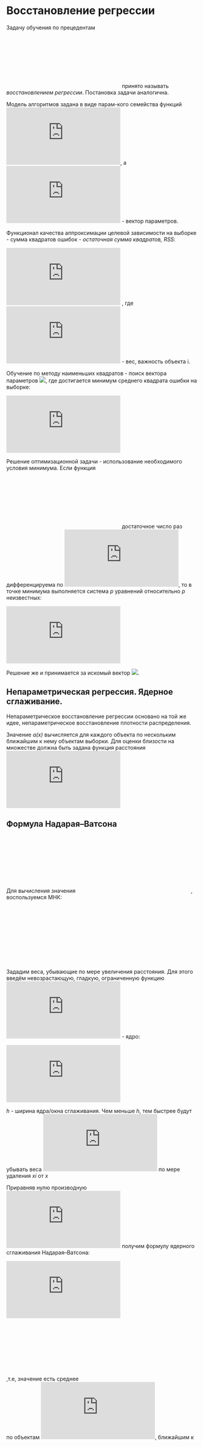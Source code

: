 # Восстановление регрессии
Задачу обучения по прецедентам ![](https://latex.codecogs.com/svg.latex?Y%20%3D%20%5Cmathbb%7BR%7D) принято называть *восстановлением регрессии*. Постановка задачи аналогична. 

Модель алгоритмов задана в виде парам-кого семейства функций ![](https://latex.codecogs.com/svg.latex?%5Cinline%20f%28x%2C%5Calpha%20%29), а ![](https://latex.codecogs.com/svg.latex?%5Cinline%20%5Calpha%20%5Cin%20%5Cmathbb%7BR%7D%5Ep) - вектор параметров.


Функционал качества аппроксимации целевой зависимости на выборке - сумма квадратов ошибок - *остаточная сумма квадратов, RSS*: 

![](https://latex.codecogs.com/svg.latex?%5Cinline%20Q%28%5Calpha%2C%20X%5El%29%20%3D%20%5Csum_%7Bi%3D1%7D%5Elw_i%28f%28x_i%2C%5Calpha%29-y_i%29%5E2)
, где ![](https://latex.codecogs.com/svg.latex?%5Cinline%20w_i) - вес, важность объекта i. 


Обучение по методу наименьших квадратов - поиск вектора параметров ![](https://latex.codecogs.com/svg.latex?%5Calpha^*), где достигается минимум среднего квадрата ошибки на выборке: 

![](https://latex.codecogs.com/svg.latex?%5Calpha%5E*%20%3D%20%5Carg%5Cmin_%7B%5Calpha%5Cin%5Cmathbb%7BR%7D%5Ep%7D%20Q%28%5Calpha%2C%20X%5El%29)

Решение оптимизационной задачи - использование необходимого условия минимума. Если функция ![](https://latex.codecogs.com/gif.latex?f%28x%2C%5Calpha%29) достаточное число раз дифференцируема по ![](https://latex.codecogs.com/gif.latex?%5Calpha), то в точке минимума выполняется система *p* уравнений относительно *p* неизвестных:


![](https://latex.codecogs.com/gif.latex?%5Cfrac%7B%5Cpartial%20Q%7D%7B%5Cpartial%20%5Calpha%7D%28%5Calpha%2C%20X%5El%29%20%3D%202%5Csum%5El_%7Bi%3D1%7Dw_i%28f%28x_i%2Ca%29-y_i%29%20%5Cfrac%7B%5Cpartial%20f%7D%7B%5Cpartial%20%5Calpha%7D%28x_i%2C%20%5Calpha%29%20%3D%200)

Решение же и принимается за искомый вектор ![](https://latex.codecogs.com/svg.latex?%5Calpha^*).

## Непараметрическая регрессия. Ядерное сглаживание.

Непараметрическое восстановление регрессии основано на той же идее, непараметрическое восстановление плотности распределения.


Значение *a(x)* вычисляется для каждого объекта по нескольким ближайшим к нему объектам выборки. Для оценки близости на множестве должна быть задана функция расстояния ![](https://latex.codecogs.com/svg.latex?%5Crho%28x%2Cx%5E%7B%27%7D%29)

## Формула Надарая–Ватсона

Для вычисления значения ![](https://latex.codecogs.com/svg.latex?a%28x%29%20%3D%20%5Calpha%20%5Cforall%20x%20%5Cin%20X), воспользуемся МНК: 

![](https://latex.codecogs.com/svg.latex?Q%28%5Calpha%3B%20X%5El%29%20%3D%20%5Csum_%7Bi%3D1%7D%5E%7Bl%7Dw_i%28x%29%28%5Calpha-y_i%29%5E2%20%5Crightarrow%20%5Cmin_%7B%5Calpha%5Cin%5Cmathbb%7BR%7D%7D)

Зададим веса, убывающие по мере увеличения расстояния. Для этого введём невозрастающую, гладкую, ограниченную
функцию ![](https://latex.codecogs.com/svg.latex?K%3A%5B0%2C%20%5Cinfty%29%5Crightarrow%20%5B0%2C%20%5Cinfty%29) - ядро: 

![](https://latex.codecogs.com/svg.latex?w_i%28x%29%20%3D%20%5Cleft%28%20K%5Cfrac%7B%5Crho%28x%2Cx_i%29%7D%7Bh%7D%5Cright%29)

*h* - ширина ядра/окна сглаживания. Чем меньше *h*, тем быстрее будут убывать веса ![](https://latex.codecogs.com/svg.latex?%5Cinline%20w_i(x)) по мере удаления *xi* от *x*

Приравняв нулю производную ![](https://latex.codecogs.com/svg.latex?%5Cfrac%7B%5Cpartial%20Q%7D%7B%5Cpartial%20%5Calpha%7D%3D0) получим формулу ядерного сглаживания Надарая–Ватсона:

![](https://latex.codecogs.com/gif.latex?a_h%28x%3B%20X%5El%29%20%3D%20%5Cfrac%7B%5Csum_%7Bi%3D1%7D%5El%20y_i%20w_i%28x%29%7D%7B%5Csum_%7Bi%3D1%7D%5El%20w_i%28x%29%7D%20%3D%20%5Cfrac%7B%20%5Csum_%7Bi%3D1%7D%5El%20y_i%20K%20%5Cleft%28%5Cfrac%7B%5Crho%28x%2Cx_i%29%7D%7Bh%7D%5Cright%29%7D%7B%5Csum_%7Bi%3D1%7D%5El%20K%20%5Cleft%28%5Cfrac%7B%5Crho%28x%2Cx_i%29%7D%7Bh%7D%5Cright%29%7D)

,т.е, значение есть среднее ![](https://latex.codecogs.com/gif.latex?y_i) по объектам ![](https://latex.codecogs.com/gif.latex?x_i), ближайшим к ![](https://latex.codecogs.com/gif.latex?x)

#### Реализация

Был взят датасет *[diabetes](https://scikit-learn.org/stable/modules/generated/sklearn.datasets.load_diabetes.html#sklearn.datasets.load_diabetes)* из *scikit-learn**

Подбор параметра *h* происходит с помощью LOO(leave-one-out) CV. 
Для решения задачи был реализован класс Regression, содержащий необходимый функционал.

метод для конечного обучения модели (поиск минимальной ширины окна)
```python
        h = prec
        # if self._ident is 0:
        curr_loo = self.__loo(x, y, h)
        min_loo = curr_loo
        min_h = h
        while curr_loo > prec and h > step:
            h -= step
            print(h)
            curr_loo = self.__loo(x, y, h)
            if min_loo > curr_loo:
                min_loo = curr_loo
                min_h = h
        self._h = min_h
        self._x = x
        self._y = y
```
метод **kern_smooth** для подсчёта исходной формулы на итерации.
```python
            for xi, yi in zip(x, y):
                dist = dist(cur_x, xi)
                ker_v = ker(dist / h)
                denor += ker_v
                numer += yi * ker_v
        if denor > 0:
            res = numer / denor
        return res
```
Пресловутый LOO CV
```python
        res = 0
        count = 1
        for xi, yi in zip(x, y):
            new_x = np.delete(x, xi)
            new_y = np.delete(y, yi)
            smooth = self.__kern_smooth(xi, new_x, new_y, self._kernel, self._dist, h)
            val = (smooth - yi) ** 2
            res += val
            count += 1
```
Были применены квартическое ядро и ядро Епанечникова. (Ядро почти не влияет на результат, разница между ними минимальна). Стартовые параметры: *precision=0.007, step=0.04, featr=3, n=20*

###  LOWESS (locally weighted scatterplot smoothing)

NW - оценка очень чувствительна к одиночным выбросам. Т.е, чем больше величина ошибки 

![](https://latex.codecogs.com/gif.latex?%5Cvarepsilon_i%20%3D%20%7Ca_h%28x_i%3BX%5El/%5C%7Bx_i%5C%7D%29-y_i%7C)

тем в большей степени объект является выбросом, и тем меньге должен быть его вес. Домножаем веса ![](https://latex.codecogs.com/svg.latex?%5Cinline%20w_i(x)) на коэффициенты ![](https://latex.codecogs.com/gif.latex?%5Cgamma_i%20%3D%20%5Ctilde%7BK%7D%28%5Cvarepsilon_i%29)

#### Алгоритм LOWESS:
обучающая выборка ![](https://latex.codecogs.com/gif.latex?X%5El)

Выход:

коэффициенты ![](https://latex.codecogs.com/gif.latex?%5Cgamma_i,i=1,%5Cdots,l)

1. инициализация: ![](https://latex.codecogs.com/gif.latex?%5Cgamma_i=1,i=1,%5Cdots,l)
2. повторять
3. вычислить оценки скользящего контроля на каждом объекте: ![](https://latex.codecogs.com/gif.latex?a_h%28x%3B%20X%5El%29%20%3D%20%5Cfrac%7B%5Csum_%7Bi%3D1%7D%5El%20y_i%20w_i%28x%29%7D%7B%5Csum_%7Bi%3D1%7D%5El%20w_i%28x%29%7D%20%3D%20%5Cfrac%7B%20%5Csum_%7Bi%3D1%7D%5El%20y_i%20K%20%5Cleft%28%5Cfrac%7B%5Crho%28x%2Cx_i%29%7D%7Bh%7D%5Cright%29%7D%7B%5Csum_%7Bi%3D1%7D%5El%20K%20%5Cleft%28%5Cfrac%7B%5Crho%28x%2Cx_i%29%7D%7Bh%7D%5Cright%29%7D,i=1,%5Cdots,l)
4. вычислить коэффициенты ![](https://latex.codecogs.com/gif.latex?%5Cgamma_i) :
![](https://latex.codecogs.com/gif.latex?%5Cgamma_i%20%3D%20%5Ctilde%7BK%7D%28%7Ca_i-y_i%7C%29%2C%20i%20%3D1%2C%5Cdots%2Cl)
5. Пока коэффициенты не стабилизируются. 

#### Реализация

Различия с NW методом заключаются в дополнительном учёте новых коэффициентов ![](https://latex.codecogs.com/gif.latex?%5Cgamma_i).

```python
        prev_gammas = [0] * len(y)
        cur_gammas = [1] * len(y)
        cur_loo = self.__loo(x, y, h, cur_gammas)
        min_loo = cur_loo
        min_h = h
        while cur_loo > precision and h > step:
            h -= step
            print(h)

            idx = 0
            while prev_gammas != cur_gammas:
                prev_gammas = cur_gammas
                for xi, yi in zip(x, y):
                    newX = np.delete(x, xi)
                    newY = np.delete(y, yi)
                    parameter = self.__kern_smooth(xi, newX, newY, self._kernel, self._dist, h, cur_gammas)
                    value = rectangle(abs(parameter - yi))
                    cur_gammas[idx] = value
                    idx += 1
```

| hopt  |  method | core          | SSE     |
|-------|---------|---------------|---------|
|  0.019(9)     | NW      | quartic       | 9136.10 |
|   0.03    | NW      | epanenchnekov | 8510.66 |
|   0.05   | LOWESS     | quartic | 7467.28 |


![](low.png)


## Многомерная линейная регрессия
Имеется набор *n* вещественных признаков ![](https://latex.codecogs.com/gif.latex?f_j%28x%29%20%2C%20j%3D1%2C%5Cdots%2Cn)
. Решение системы  

![](https://latex.codecogs.com/gif.latex?%5Cfrac%7B%5Cpartial%20Q%7D%7B%5Cpartial%20%5Calpha%7D%28%5Calpha%2C%20X%5El%29%20%3D%202%5Csum%5El_%7Bi%3D1%7Dw_i%28f%28x_i%2Ca%29-y_i%29%20%5Cfrac%7B%5Cpartial%20f%7D%7B%5Cpartial%20%5Calpha%7D%28x_i%2C%20%5Calpha%29%20%3D%200)

существенно упрощается, если модель алгоритмов линейна по ![](https://latex.codecogs.com/gif.latex?%5Calpha%20%5Cin%20%5Cmathbb%7BR%7D%5En):

![](https://latex.codecogs.com/gif.latex?f%28x%2C%20%5Calpha%29%20%3D%20%5Csum_%7Bj%3D1%7D%5En%5Calpha_jf_j%28x%29)

Вводятся матричные обозначения: матрицу информации *F* , целевой вектор *y*, вектор параметров *α* и диагональную матрицу весов *W* :


![](https://latex.codecogs.com/gif.latex?F%20%3D%20%5Cbegin%7Bpmatrix%7D%20f_1%28x_1%29%20%26%20%5Cdots%20%26%20f_n%28x_n%29%5C%5C%20%5Cdots%20%26%20%5Cdots%20%26%20%5Cdots%5C%5C%20f_1%28x_l%29%20%26%20%5Cdots%20%26%20f_n%28x_l%29%20%5Cend%7Bpmatrix%7D%2C%20y%20%3D%20%5Cbegin%7Bpmatrix%7D%20y_1%5C%5C%20%5Cdots%5C%5C%20y_l%5C%5C%20%5Cend%7Bpmatrix%7D%2C%20%5Calpha%20%3D%20%5Cbegin%7Bpmatrix%7D%20%5Calpha_1%5C%5C%20%5Cdots%5C%5C%20%5Calpha_l%5C%5C%20%5Cend%7Bpmatrix%7D%2C%20%5Cbegin%7Bpmatrix%7D%20%5Csqrt%7Bw_1%7D%20%26%20%260%20%5C%5C%20%26%20%5Cddots%20%26%20%5C%5C%200%26%20%26%20%5Csqrt%7Bw_l%7D%20%5Cend%7Bpmatrix%7D)


В матричных обозначениях функционал среднего квадрата ошибки принимает вид 

![](https://latex.codecogs.com/gif.latex?Q%28a%29%20%3D%20%5Cleft%20%5C%7C%20W%28F%5Calpha-y%29%20%5Cright%20%5C%7C%5E2)

### Нормальная система уравнений
Необходимое условие минимума в матричном виде:
 

![](https://latex.codecogs.com/gif.latex?%5Cfrac%7B%5Cpartial%20Q%7D%7B%5Cpartial%20%5Calpha%7D%28%5Calpha%29%20%3D%202F%5ET%28F%5Calpha-y%29%3D0%20%5Crightarrow%20F%5ETF%5Calpha%20%3D%20F%5ETy)

Эта система линейных уравнений относительно α называется нормальной системой
для задачи наименьших квадратов. Матрица ![](https://latex.codecogs.com/gif.latex?F%5ETF) имеет размер **n × n** и совпада-
ет с ковариационной матрицей набора признаков ![](https://latex.codecogs.com/gif.latex?f_1%2C%20%5Cdots%2C%20f_n)

### SVD. Линейная регрессия

Если число признаков не превышает число объектов, ![](https://latex.codecogs.com/gif.latex?n%20%5Cleq%20l) и среди столбцов **F** нет л.з., то **F** можно представить сингулярным разложением (singular value decomposition): 

![](https://latex.codecogs.com/gif.latex?F%20%3D%20VDU%5ET)

свойства:
1. **l × n** матрица **V** ортогональна, ![](https://latex.codecogs.com/gif.latex?V%5ETV%20%3D%20I_n) , и составлена из **n** собственных векторов матрицы ![](https://latex.codecogs.com/gif.latex?FF%5ET), соответствующих ненулевым собственным значениям;
2. **n × n** матрица **U** ортогональна, ![](https://latex.codecogs.com/gif.latex?U%5ETU%20%3D%20I_n) , и составлена из собственных векторов матрицы  ![](https://latex.codecogs.com/gif.latex?F%5ETF);
3. **n × n** матрица **D** диагональна, ![](https://latex.codecogs.com/gif.latex?D%20%3D%20diag%28%5Csqrt%7B%5Clambda_1%7D%2C%5Cdots%2C%20%5Csqrt%28%5Clambda_n%29%29), ![](https://latex.codecogs.com/gif.latex?%5Clambda_1%2C%5Cdots%2C%20%5Clambda_n) - собственные значения матриц ![](https://latex.codecogs.com/gif.latex?F%5ETF%2C%20FF%5ET)

Имея сингулярное разложение,получаем решение задачи наименьших квадратов в явном виде, не прибегая к трудоёмкому обращению матриц: ![](https://latex.codecogs.com/gif.latex?UD%5E%7B-1%7DV%5ET) 

Вектор МНК- решения и МНК- аппроксимация *y* соответственно:

![](https://latex.codecogs.com/gif.latex?%5Calpha^*%20%3D%20F%5E&plus;y%20%3D%20UD%5E%7B-1%7DV%5ETy)

![](https://latex.codecogs.com/gif.latex?F%5Calpha%5E*%20%3D%20PFy%20%3D%20%28VDU%5ET%29UD%5E%7B-1%7DV%5ETy%20%3D%20VV%5ETy%20%3D%20%5Csum_%7Bj%3D1%7D%5Env_j%28v_j%5ETy%29)

#### Реализация
Был использован датасет [boston](https://scikit-learn.org/stable/modules/generated/sklearn.datasets.load_boston.html#sklearn.datasets.load_boston) из всё того же scikit-learn
Реализуем решение нормальной системы:
```python
def linear_regression(x_train, y_train, x_test):
    X = np.array(x_train)
    ones = np.ones(len(X))
    X = np.column_stack((ones, X))
    y = np.array(y_train)

    Xt = transpose(X)
    product = dot(Xt, X)
    theInverse = inv(product)
    w = dot(dot(theInverse, Xt), y)

    predictions = []
    x_test = np.array(x_test)
    for i in x_test:
        components = w[1:] * i
        predictions.append(sum(components) + w[0])
    predictions = np.asarray(predictions)
    return predictions
```
строим матрицы ошибок и график значений одного признака (он имеет наибольшую величину корреляции) для визуализации распределения (для подтверждения соответствия после применения SVD)

после получения первой функции, применяем к тем же данным SVD:
```python
    A = f_plot.values

    temp = A.T.dot(A)
    S, V = np.linalg.eig(temp)
    S = np.diag(np.sqrt(S))

    U = A.dot(V).dot(np.linalg.inv(S))
    reconstructed_2 = U.dot(S).dot(V.T)
    df_2 = pd.DataFrame(reconstructed_2, columns=f_plot.columns)
    
    train_2 = df_2[:train_size]
    test_2 = df_2[train_size:]

    x_train_2 = train_2.drop('Target', axis=1)
    y_train_2 = train_2['Target']

    x_test_2 = test_2.drop('Target', axis=1)
    y_test_2 = test_2['Target']

    res_2 = linear_regression(x_train_2, y_train_2, x_test_2)
```

Результаты:
![](linreg.png)
![](div.png)

| method | SSE |
|--------------|---------|
| SVD linreg     | 3553.86033953874|
| casual linreg |8654.375722902236 |


### Проблема мультиколлинеарности
Если ковариационная матрица ![](https://latex.codecogs.com/gif.latex?%5Cinline%20%5Csum%20%3D%20F%5ETF) имеет неполный ранг, то её обращение невозможно. 

Часто встречается случай мультиколлинеарности, **Σ** имеет полный ранг, но близка к некоторой матрице неполного ранга.

Тогда **Σ** — матрица неполного псевдоранга,и плохо обусловлена. Столбцы почти линейно зависимы, условие л.з выполняется приближённо. Аналогично для **F** .

Геометрически - что объекты выборки сосредоточены около линейного подпространства меньшей размерности ***m < n***. 
Признаком мультиколлинеарности является наличие у матрицы **Σ** собственных значений, близких к нулю.

Число обусловленности **Σ**:

![](https://latex.codecogs.com/gif.latex?%5Cmu%28%5Csum%29%20%3D%20%5Cleft%20%5C%7C%20%5Csum%20%5Cright%20%5C%7C%5Cleft%20%5C%7C%20%5Csum%5E%7B-1%7D%20%5Cright%20%5C%7C%20%3D%20%5Cfrac%7B%5Cmax_%7Bu%3A%20%5Cleft%20%5C%7C%20u%20%5Cright%20%5C%7C%3D%201%7D%20%5Cleft%20%5C%7C%20%5Csum%20u%20%5Cright%20%5C%7C%20%7D%7B%5Cmin_%7Bu%3A%20%5Cleft%20%5C%7C%20u%20%5Cright%20%5C%7C%3D%201%7D%20%5Cleft%20%5C%7C%20%5Csum%20u%20%5Cright%20%5C%7C%20%7D%20%3D%20%5Cfrac%7B%5Clambda_%7B%5Cmax%7D%7D%7B%5Clambda_%7B%5Cmin%7D%7D)

(шутки ради, TeX - код этой формулы
\mu(\sum) = \left \| \sum \right \|\left \| \sum^{-1} \right \| = \frac{\max_{u: \left \| u \right \|= 1} \left \| \sum u \right \| }{\min_{u: \left \| u \right \|= 1} \left \| \sum u \right \| } = \frac{\lambda_{\max}}{\lambda_{\min}} )

где ![](https://latex.codecogs.com/gif.latex?%5Clambda_%7B%5Cmin%7D%2C%20%5Clambda_%7B%5Cmax%7D) - максимальное и минимальное собственные значения матрицы **Σ**, все нормы евклидовы.

### Ridge Regression

Для решения проблемы мультиколлинеарности припишем к функционалу **Q** дополнительное слагаемое, штрафующее большие значения нормы вектора весов ![](https://latex.codecogs.com/gif.latex?%5Cleft%20%5C%7C%20%5Calpha%20%5Cright%20%5C%7C): 


![](https://latex.codecogs.com/gif.latex?Q_%5Ctau%28%5Calpha%29%20%3D%20%5Cleft%20%5C%7C%20F%5Calpha%20-%20y%20%5Cright%20%5C%7C%5E2%20&plus;%20%5Ctau%5Cleft%20%5C%7C%20%5Calpha%20%5Cright%20%5C%7C%5E2)

где ![](https://latex.codecogs.com/gif.latex?%5Ctau) неотрицательный параметр. 

В случае мультиколлинеарности имеется бесконечно много векторов **α**, доставляющих функционалу Q значения, близкие к минимальному. 

Штрафное слагаемое - регуляризатор, благодаря которому выбирается решение с минимальной нормой. 

Приравнивая нулю производную ![](https://latex.codecogs.com/gif.latex?Q_%5Ctau%28%5Calpha%29) по параметру **α**, находим:


![](https://latex.codecogs.com/gif.latex?%5Calpha%5E*_%5Ctau%20%3D%20%28F%5ETF&plus;%5Ctau%20I_n%29%5E%7B-1%7DF%5ETy)

Перед обращением матрицы к ней добавляется «гребень» — диагональная матрица ![](https://latex.codecogs.com/gif.latex?%5Ctau%20I_n).

Добавление гребня к матрице ![](https://latex.codecogs.com/gif.latex?F%5ETF) увеличивает все её собственные значения на **τ** , но не изменяет cобственных векторов. 

Матрица становится хорошо обусловленной, оставаясь в то же время «похожей» на исходную.

Регуляризованная МНК - аппроксимация через SVD вектора *y*: 


![](https://latex.codecogs.com/gif.latex?F%5Calpha%5E*_%5Ctau%20%3D%20VDU%5ET%20%5Calpha%5E*_%5Ctau%20%3D%20V%20diag%5Cleft%28%5Cfrac%7B%5Clambda_j%7D%7B%5Clambda_j%20&plus;%20%5Ctau%7D%5Cright%29V%5ETy%20%3D%20%5Csum_%7Bj%3D1%7D%5Env_j%28v_j%5ETy%29%5Cfrac%7B%5Clambda_j%7D%7B%5Clambda_j%20&plus;%20%5Ctau%7D)


МНК-аппроксимация - разложение **y** по базису собственных векторов ![](https://latex.codecogs.com/gif.latex?FF%5ET).

Проекции на собственные векторы сокращаются, уменьшается и норма вектора коэффициентов.

Отсюда ещё одно название метода — сжатие (shrinkage) или сокращение весов (weight decay)
По мере увеличения **τ** ![](https://latex.codecogs.com/gif.latex?%5Calpha%5E*_%5Ctau) становится более устойчивым/ понижение эффективной размерности решения.

При использовании регуляризации эффективная размерность принимает значение от 0 до n, не обязательно целое, и убывает при возрастании **τ** : 

![](https://latex.codecogs.com/gif.latex?tr%20F%28F%5ETF%20%3D%20%5Ctau%20I_n%29%5E%7B-1%7D%20%3D%20tr%20diag%20%5Cleft%20%28%20%5Cfrac%7B%5Clambda_j%7D%7B%5Clambda_j%20&plus;%20%5Ctau%7D%20%5Cright%20%29%20%3D%20%5Csum_%7Bj%3D1%7D%5En%20%5Cfrac%7B%5Clambda_j%7D%7B%5Clambda_j%20&plus;%20%5Ctau%7D%20%3C%20n)

Подбирать  **τ**  можно по CV, но это слишком долгая процедура. На практике  **τ** - в диапазоне (0.1, 0.4)

### Реализация
```python
def solve_ridge_regression(X, y):
    wRR_list = []
    df_list = []
    for i in range(0, 5001, 1):
        lam_par = i
        xtranspose = np.transpose(X)
        xtransx = np.dot(xtranspose, X)
        if xtransx.shape[0] != xtransx.shape[1]:
            raise ValueError('Needs to be a square matrix for inverse')
        lamidentity = np.identity(xtransx.shape[0]) * lam_par
        matinv = np.linalg.inv(lamidentity + xtransx)
        xtransy = np.dot(xtranspose, y)
        wRR = np.dot(matinv, xtransy)
        _, S, _ = np.linalg.svd(X)
        df = np.sum(np.square(S) / (np.square(S) + lam_par))
        wRR_list.append(wRR)
        df_list.append(df)
    return wRR_list, df_list
```
```python
def getRMSEValues(X_test, y_test, wRRArray, max_lamda, poly):
    RMSE_list = []
    for lamda in range(0, max_lamda+1):
        wRRvals = wRRArray[lamda]
        y_pred = np.dot(X_test, wRRvals)
        RMSE = np.sqrt(np.sum(np.square(y_test - y_pred))/len(y_test))
        RMSE_list.append(RMSE)
    plotRMSEValue(max_lamda, RMSE_list, poly=poly)
```

#### Результаты

![](ridge_rmse.png)
![](dfl.png)

Из решения мы знаем, что когда df (λ) является максимальным значением, это соответствует λ, равному 0, что является решением наименьших квадратов. 
Шестой признак  и чётвёртый имеют наибольшую величину, что указывает на то, что они являются наиболее важными характеристиками при определении стоимости недвижимости на этих данных.

Таким образом, мы можем сказать, что для решения наименьших квадратов признаки 4 и 6 являются наиболее важными, которые влияют на решение, но поскольку мы всегда стараемся упорядочить веса, чтобы они были маленькими, их веса получают наибольшее штраф, если включить гиперпараметр (λ) для ridgereg и изменить его

Поскольку λ всегда больше 0, увеличение значений λ приводит к уменьшению степеней свободы и регуляризованных весов для всех ковариат в нашем решении.

### Метод главных компонент
Ещё одно решение проблемы мультиколлинеарности - подвергнуть исходные признаки функциональному преобразованию, гарантировав линейную независимость новых признаков, и, возможно, сократив их количество, уменьшив размерность задачи.


В методе главных компонент (principal component analysis, PCA) строится минимальное число новых признаков, по которым исходные признаки восстанавливаются линейным преобразованием с минимальными погрешностями.


PCA относится к методам обучения без учителя (unsupervised learning), поскольку преобразование строится только по матрице «объекты–признаки» **F** без учёта целевого вектора **y**.

Пусть имеется **n** исходных числовых признаков ![](https://latex.codecogs.com/svg.latex?f_j%28x%29%2C%20j%20%3D%201%2C%20%5Cdots%2C%20n). Рассмотрим матрицу **F**, строки которой соответствуют признаковым описаниям обучающих объектов:


![](https://latex.codecogs.com/svg.latex?F_%7Bl%20%5Ctimes%20n%7D%20%3D%20%5Cbegin%7Bpmatrix%7D%20f_1%28x_1%29%20%26%5Cdots%20%26f_n%28x_n%29%20%5C%5C%20%5Cdots%20%26%20%5Cdots%20%26%20%5Cdots%20%5C%5C%20f_1%28x_l%29%20%26%20%5Cdots%20%26%20f_n%28x_l%29%20%5Cend%7Bpmatrix%7D%20%3D%20%5Cbegin%7Bpmatrix%7D%20x_1%5C%5C%20%5Cdots%5C%5C%20x_l%20%5Cend%7Bpmatrix%7D)

Обозначим через ![](https://latex.codecogs.com/svg.latex?z_i%20%3D%20%28g_1%28x_i%29%2C%5Cdots%2Cg_m%28x_i%29%29) признаковые описания тех же объектов в новом пространстве ![](https://latex.codecogs.com/svg.latex?Z%20%3D%20%5Cmathbb%7BR%7D%5Em) меньшей размерности, ![](https://latex.codecogs.com/svg.latex?m%3Cn):


![](https://latex.codecogs.com/svg.latex?G_%7Bl%20%5Ctimes%20m%7D%20%3D%20%5Cbegin%7Bpmatrix%7D%20g_1%28x_1%29%20%26%5Cdots%20%26g_n%28x_n%29%20%5C%5C%20%5Cdots%20%26%20%5Cdots%20%26%20%5Cdots%20%5C%5C%20g_1%28x_l%29%20%26%20%5Cdots%20%26%20g_n%28x_l%29%20%5Cend%7Bpmatrix%7D%20%3D%20%5Cbegin%7Bpmatrix%7D%20z_1%5C%5C%20%5Cdots%5C%5C%20z_l%20%5Cend%7Bpmatrix%7D)

Восстановление исходных признаковых описаний через линейное преобразование, определяемого матрицей ![](https://latex.codecogs.com/svg.latex?U%3D%28u_%7Bjs%7D%29_%7Bn%5Ctimes%20m%7D)

![](https://latex.codecogs.com/svg.latex?%5Chat%7Bf%7D_j%28x%29%20%3D%20%5Csum_%7Bs%3D1%7D%5Emg_s%28x%29u_%7Bjs%7D%2C%20j%3D1%2C%5Cdots%2Cn%2C%20x%5Cin%20X)

Будем искать матрицу новых признаковых описаний **G** и матрицу линейного преобразования **U** , при
которых суммарная невязка восстановленных описаний минимальна: 

![](https://latex.codecogs.com/svg.latex?%5CDelta%5E2%28G%2CU%29%20%3D%20%5Csum_%7Bi%3D1%7D%5El%5Cleft%20%5C%7C%5Chat%7Bx_i%7D-x_i%20%5Cright%20%5C%7C%5E2%20%3D%20%5Csum_%7Bi%3D1%7D%5El%5Cleft%20%5C%7C%20z_iU%5ET%20-%20x_i%20%5Cright%20%5C%7C%5E2%20%3D%20%5Cleft%20%5C%7C%20GU%5ET%20-%20F%20%5Cright%20%5C%7C%5E2%20%5Crightarrow%20%5Cmin_%7BG%2CU%7D)

Связь с сингулярным разложением такова: если ![](https://latex.codecogs.com/svg.latex?m%20%3D%20n), то ![](https://latex.codecogs.com/svg.latex?%5CDelta%5E2%28G%2CU%29%3D0). 

Тогда представление ![](https://latex.codecogs.com/svg.latex?F%20%3D%20GU%5ET) является точным и совпадает с сингулярным разложением: ![](https://latex.codecogs.com/svg.latex?F%20%3D%20GU%5ET%20%3D%20VDU%5ET), если ![](https://latex.codecogs.com/svg.latex?G%3DVD%2C%20%5CLambda%20%3DD%5E2).

При этом матрица V ортогональна: ![](https://latex.codecogs.com/svg.latex?V%5ETV%3DI_m).

Задача наименьших квадратов в новом признаковом пространстве имеет вид

![](https://latex.codecogs.com/svg.latex?%5Cleft%20%5C%7C%20G%5Cbeta%20-%20y%20%5Cright%20%5C%7C%5E2%20%5Crightarrow%20%5Cmin_%5Cbeta.)

Поскольку **U** ортогональна, ![](https://latex.codecogs.com/svg.latex?G%5Cbeta%3DGU%5ETU%5Cbeta%3DGU%5ET%5Calpha%2C%20%5Calpha%20%3D%20U%5Cbeta)

Это означает, что задача наименьших квадратов в новом пространстве соответствует замене
матрицы **F** на её приближение ![](https://latex.codecogs.com/svg.latex?GU%5ET) в исходной задаче наименьших квадратов.

Новый вектор коэффициентов **β** связан со старым **α**
тем же линейным преобразованием ![](https://latex.codecogs.com/svg.latex?U%3A%20%5Cbeta%20%3D%20U%5ETU%5Cbeta%3DU%5ET%5Calpha.)

#### Эффективная размерность выборки 
 
Главные компоненты содержат основную информацию о матрице **F** . Если точность приближения ![](https://latex.codecogs.com/svg.latex?F%5Capprox%20GU%5ET) вполне удовлетворяет, то остальные собственные векторы можно отбросить, то есть считать неин-
формативными. 

Число главных компонент m называют эффективной размерностью
выборки. На практике её определяют следующим образом. Все собственные значения матрицы ![](https://latex.codecogs.com/svg.latex?F%5ETF) упорядочиваются по убыванию: ![](https://latex.codecogs.com/svg.latex?%5Clambda_1%20%5Cgeq%20%5Cdots%20%5Cgeq%20%5Clambda_n%20%5Cgeq%200.) 

Задаётся пороговое значение ![](https://latex.codecogs.com/svg.latex?%5Cvarepsilon%20%5Cin%20%5B0%2C1%5D), достаточно близкое к нулю, и определяется наименьшее целое **m**, при котором относительная погрешность приближения матрицы **F** не превышает **ε**:

Величина E(m) показывает, какая доля информации теряется при замене исходных признаковых описаний длины n на более короткие описания длины m. Метод главных компонент особенно эффективен в тех случаях, когда E(m) оказывается малым уже при малых значениях m.

![](https://latex.codecogs.com/svg.latex?E%28m%29%20%3D%20%5Cfrac%7B%5Cleft%20%5C%7C%20GU%5ET-F%20%5Cright%20%5C%7C%5E2%7D%7B%5Cleft%20%5C%7C%20F%20%5Cright%20%5C%7C%5E2%7D%20%3D%20%5Cfrac%7B%5Clambda_%7Bm&plus;1%7D&plus;%5Cdots&plus;%5Clambda_n%7D%7B%5Clambda_1&plus;%5Cdots&plus;%5Clambda_n%7D%20%5Cleq%20%5Cvarepsilon)

### Реализация

Для этой задачи были использованы модельные данные, а именно - выборка с двумя классами была создана многомерным нормальным (гауссовским) распределением из функции **np.random.multivariate_normal** по заданным изначально средним значениям и ковариационным матрицам. Итоговая размерность матрицы с двумя классами - 3x40 
```python
scatter_matrix = np.zeros((3,3))
for i in range(all_samples.shape[1]):
    scatter_matrix += (all_samples[:, i].reshape(3, 1) - mean_vector).dot((all_samples[:, i].reshape(3, 1) - mean_vector).T)
print('Scatter Matrix:\n', scatter_matrix)

eig_val_sc, eig_vec_sc = np.linalg.eig(scatter_matrix)

    for i in range(len(eig_val_sc)):
        eigvec_sc = eig_vec_sc[:, i].reshape(1, 3).T
        print('Eigenvector {}: \n{}'.format(i + 1, eigvec_sc))
        print('Eigenvalue {} from scatter matrix: {}'.format(i + 1, eig_val_sc[i]))
```
```
Mean Vector:
 [[0.3933384 ]
 [0.37149497]
 [0.59443581]]
Matrix:
 [[31.98753503  6.68135703 10.95518355]
 [ 6.68135703 34.98278433 15.2404642 ]
 [10.95518355 15.2404642  29.25820805]]
 
Eigenvector 1: 
[[-0.31272384]
 [-0.42061711]
 [-0.85163669]]
Eigenvalue 1 from scatter matrix: 70.80814151919903
----------------------------------------
Eigenvector 2: 
[[-0.69074093]
 [-0.51473288]
 [ 0.50786517]]
Eigenvalue 2 from scatter matrix: 28.911646574871387
----------------------------------------
Eigenvector 3: 
[[ 0.65198218]
 [-0.74708187]
 [ 0.12956821]]
Eigenvalue 3 from scatter matrix: 16.50873932018512
----------------------------------------
```
![](eigen.png)

```python
    eig_pairs = [(np.abs(eig_val_sc[i]), eig_vec_sc[:, i]) for i in range(len(eig_val_sc))]

    eig_pairs.sort(key=lambda x: x[0], reverse=True)

    for i in eig_pairs:
        print((i[0]))

    matrix_w = np.hstack((eig_pairs[0][1].reshape(3, 1), eig_pairs[1][1].reshape(3, 1)))
    print('Matrix W:\n', matrix_w)

    transformed = matrix_w.T.dot(all_samples)
```

Получив 3 собственных вектора, сокращаем размерность с трёх до двух, отбрасывая ненужный третий собственный вектор со значением 16 и проверяем точность восстановления исходного признакового пространства на оставшихся лучших двух:

![](https://latex.codecogs.com/gif.latex?E%282%29%3D%5Cfrac%7B70&plus;28%7D%7B70&plus;28&plus;16%7D%20%3D%200.85)

```
Matrix W:
 [[-0.31272384 -0.69074093]
 [-0.42061711 -0.51473288]
 [-0.85163669  0.50786517]]
```

Ну и наконец, используем  2x3 матрицу W, полученную выше, для отображения выборки в новое подпространство:

![](https://latex.codecogs.com/gif.latex?y%20%3D%20W%5ET%20%5Ctimes%20x)

![](trans.png)

### Нелинейная модель регрессии

Относительно данной темы рассматриваются случаи, когда модель регрессии нелинейна по параметрам, когда в линейную модель добавляются нелинейные преобразования исходных признаков или целевого признака, а также когда вводится неквадратичная функция потерь.


В любом случае, нелинейная задача сводится к решению последовательности линейных задач.


Пусть задана нелинейная модель регрессии ![](https://latex.codecogs.com/svg.latex?f%28x%2C%5Calpha%29) и требуется минимизировать функционал качества по вектору параметров ![](https://latex.codecogs.com/svg.latex?%5Calpha%20%5Cin%20%5Cmathbb%7BR%7D%5Ep%3A) 

![](https://latex.codecogs.com/svg.latex?Q%28%5Calpha%2C%20X%5El%29%20%3D%20%5Csum_%7Bi%3D1%7D%5El%28f%28x_i%2C%5Calpha%29-y_i%29%5E2)

Для выполнения численной минимизации функционала Q воспользуемся методом Ньютона–Рафсона. Выберем начальное приближение
![](https://latex.codecogs.com/svg.latex?%5Calpha%5E0%3D%28%5Calpha%5E0_1%2C%5Cdots%2C%5Calpha_p%5E0%29) и органи-
зуем итерационный процесс

![](https://latex.codecogs.com/svg.latex?%5Calpha%5E%7Bt&plus;1%7D%3A%3D%5Calpha%5Et-h_t%28Q%27%27%28%5Calpha%5Et%29%29%5E%7B-1%7DQ%27%28%5Calpha%5Et%29)

где ![](https://latex.codecogs.com/svg.latex?Q%27%28%5Calpha%5Et%29) - градиент функционала **Q** в точке ![](https://latex.codecogs.com/svg.latex?%5Calpha%5Et%2C%20Q%27%27%28%5Calpha%5Et%29)  -  гессиан (матрица вто-
рых производных) функционала Q в точке ![](https://latex.codecogs.com/svg.latex?%5Calpha%5Et%2C%20h_t) величина шага, который можно регулировать, а в простейшем варианте просто полагать равным единице.

Компоненты градиента:

![](https://latex.codecogs.com/svg.latex?%5Cfrac%7B%5Cpartial%5E2%7D%7B%5Cpartial%5Calpha_j%7DQ%28%5Calpha%29%20%3D%202%5Csum_%7Bi%3D1%7D%5El%28f%28x_i%2C%5Calpha%29-y_i%29%5Cfrac%7B%5Cpartial%20f%7D%7B%5Cpartial%20%5Calpha_j%7D%28x_i%2C%20%5Calpha%29)

компоненты гессиана:

![](https://latex.codecogs.com/svg.latex?%5Cfrac%7B%5Cpartial%5E2%7D%7B%5Cpartial%5Calpha_j%7DQ%28%5Calpha%29%20%3D%202%5Csum_%7Bi%3D1%7D%5El%5Cfrac%7B%5Cpartial%20f%7D%7B%5Cpartial%20%5Calpha_j%7D%28x_i%2C%20%5Calpha%29%5Cfrac%7B%5Cpartial%20f%7D%7B%5Cpartial%20%5Calpha_k%7D%28x_i%2C%20%5Calpha%29-2%5Csum_%7Bi%3D1%7D%5El%28f%28x_i%2C%5Calpha%29-y_i%29%5Cfrac%7B%5Cpartial%5E2%20f%7D%7B%5Cpartial%20%5Calpha_j%5Cpartial%5Calpha_k%7D%28x_i%2C%5Calpha%29)

TeX - код, как всегда, мощный

\frac{\partial^2}{\partial\alpha_j}Q(\alpha) = 2\sum_{i=1}^l\frac{\partial f}{\partial \alpha_j}(x_i, \alpha)\frac{\partial f}{\partial \alpha_k}(x_i, \alpha)-2\sum_{i=1}^l(f(x_i,\alpha)-y_i)\frac{\partial^2 f}{\partial \alpha_j\partial\alpha_k}(x_i,\alpha)

Поскольку функция f задана, градиент и гессиан легко вычисляются численно.

Основная сложность метода Ньютона–Рафсона заключается в обращении гессиана на каждой итерации.

Более эффективной с вычислительной точки зрения является следующая модификация этого метода. 

Если функция f достаточно гладкая (дважды непрерывно дифференцируема), то её можно линеаризовать в окрестности текущего значения вектора коэффициентов ![](https://latex.codecogs.com/svg.latex?%5Calpha%5Et):

![](https://latex.codecogs.com/svg.latex?f%28x_i%2C%20%5Calpha%29%20%3D%20f%28x_i%2C%20%5Calpha%5Et%29%20&plus;%20%5Csum_%7Bj%3D1%7D%5Ep%5Cfrac%7B%5Cpartial%20f%7D%7B%5Cpartial%20%5Calpha_j%7D%28x_i%2C%20%5Calpha_j%29%28%5Calpha_j-%5Calpha_j%5Et%29)

Заменим в гессиане функцию f на её линеаризацию. Это всё равно, что положить второе слагаемое в гессиане равным нулю. Тогда не нужно будет вычислять
